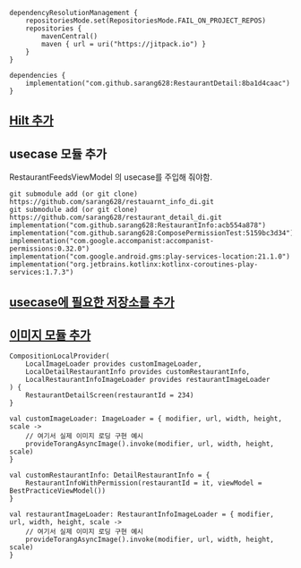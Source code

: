 ```
dependencyResolutionManagement {
    repositoriesMode.set(RepositoriesMode.FAIL_ON_PROJECT_REPOS)
    repositories {
        mavenCentral()
        maven { url = uri("https://jitpack.io") }
    }
}

dependencies {
    implementation("com.github.sarang628:RestaurantDetail:8ba1d4caac")
}
```

## [Hilt 추가](https://github.com/sarang628/HiltTest?tab=readme-ov-file#for-torang)

## usecase 모듈 추가

RestaurantFeedsViewModel 의 usecase를 주입해 줘야함.

```
git submodule add (or git clone) https://github.com/sarang628/restauarnt_info_di.git
git submodule add (or git clone) https://github.com/sarang628/restaurant_detail_di.git
implementation("com.github.sarang628:RestaurantInfo:acb554a878")
implementation("com.github.sarang628:ComposePermissionTest:5159bc3d34")
implementation("com.google.accompanist:accompanist-permissions:0.32.0")
implementation("com.google.android.gms:play-services-location:21.1.0")
implementation("org.jetbrains.kotlinx:kotlinx-coroutines-play-services:1.7.3")
```

## [usecase에 필요한 저장소를 추가](https://github.com/sarang628/TorangRepository?tab=readme-ov-file#%EB%AA%A8%EB%93%88-%EC%B6%94%EA%B0%80%ED%95%98%EA%B8%B0)

## [이미지 모듈 추가](https://github.com/sarang628/CommonImageLoader?tab=readme-ov-file#%EC%9D%B4%EB%AF%B8%EC%A7%80-%EB%A1%9C%EB%93%9C-%EB%AA%A8%EB%93%88-%EC%B6%94%EA%B0%80)


```
CompositionLocalProvider(
    LocalImageLoader provides customImageLoader,
    LocalDetailRestaurantInfo provides customRestaurantInfo,
    LocalRestaurantInfoImageLoader provides restaurantImageLoader
) {
    RestaurantDetailScreen(restaurantId = 234)
}

val customImageLoader: ImageLoader = { modifier, url, width, height, scale ->
    // 여기서 실제 이미지 로딩 구현 예시
    provideTorangAsyncImage().invoke(modifier, url, width, height, scale)
}

val customRestaurantInfo: DetailRestaurantInfo = {
    RestaurantInfoWithPermission(restaurantId = it, viewModel = BestPracticeViewModel())
}

val restaurantImageLoader: RestaurantInfoImageLoader = { modifier, url, width, height, scale ->
    // 여기서 실제 이미지 로딩 구현 예시
    provideTorangAsyncImage().invoke(modifier, url, width, height, scale)
}
```